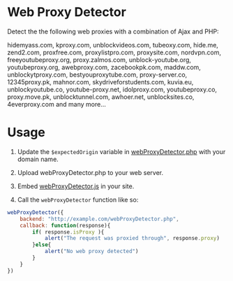 # Web Proxy Detector

Detect the the following web proxies with a combination of Ajax and PHP:

hidemyass.com, kproxy.com, unblockvideos.com, tubeoxy.com, hide.me, zend2.com, proxfree.com, proxylistpro.com, proxysite.com, nordvpn.com, freeyoutubeproxy.org, proxy.zalmos.com, unblock-youtube.org, youtubeproxy.org, awebproxy.com, zacebookpk.com, maddw.com, unblockytproxy.com, bestyouproxytube.com, proxy-server.co, 12345proxy.pk, mahnor.com, skydriveforstudents.com, kuvia.eu, unblockyoutube.co, youtube-proxy.net, idolproxy.com, youtubeproxy.co, proxy.move.pk, unblocktunnel.com, awhoer.net, unblocksites.co, 4everproxy.com and many more...

# Usage

1. Update the `$expectedOrigin` variable in [webProxyDetector.php](https://github.com/etienne-martin/webProxyDetector/blob/master/webProxyDetector.php) with your domain name.

2. Upload webProxyDetector.php to your web server.

3. Embed [webProxyDetector.js](https://github.com/etienne-martin/webProxyDetector/blob/master/webProxyDetector.js) in your site.

4. Call the `webProxyDetector` function like so:

```javascript
webProxyDetector({
    backend: "http://example.com/webProxyDetector.php",
    callback: function(response){
        if( response.isProxy ){
            alert("The request was proxied through", response.proxy)
        }else{
            alert("No web proxy detected")
        }	
    }
})
```
